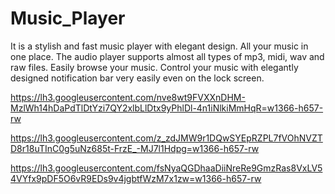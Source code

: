 # Music_Player
It is a stylish and fast music player with elegant design. All your music in one place. The audio player supports almost all types of mp3, midi, wav and raw files. Easily browse your music. Control your music with elegantly designed notification bar very easily even on the lock screen.

https://lh3.googleusercontent.com/nve8wt9FVXXnDHM-MzlWh14hDaPdTlDtYzi7QY2xlbLlDtx9yPhlDl-4n1iNlkiMmHqR=w1366-h657-rw

https://lh3.googleusercontent.com/z_zdJMW9r1DQwSYEpRZPL7fVOhNVZTD8r18uTInC0g5uNz685t-FrzE_-MJ7l1Hdpg=w1366-h657-rw

https://lh3.googleusercontent.com/fsNyaQGDhaaDiiNreRe9GmzRas8VxLV54VYfx9pDF5O6vR9EDs9v4jgbtfWzM7x1zw=w1366-h657-rw
